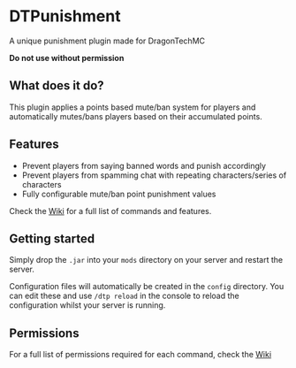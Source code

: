 # DTPunishment

A unique punishment plugin made for DragonTechMC

**Do not use without permission**

## What does it do?

This plugin applies a points based mute/ban system for players and automatically mutes/bans players based on their accumulated points.

## Features

* Prevent players from saying banned words and punish accordingly
* Prevent players from spamming chat with repeating characters/series of characters
* Fully configurable mute/ban point punishment values

Check the [Wiki](https://github.com/DragonTechMC/DTPunishment/wiki) for a full list of commands and features.

## Getting started

Simply drop the `.jar` into your `mods` directory on your server and restart the server.

Configuration files will automatically be created in the `config` directory. You can edit these and use `/dtp reload` in the console to reload the configuration whilst your server is running.

## Permissions

For a full list of permissions required for each command, check the [Wiki](https://github.com/DragonTechMC/DTPunishment/wiki)
